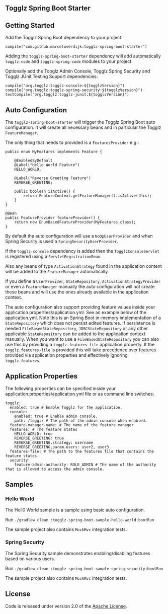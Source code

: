 ## Togglz Spring Boot Starter

## Getting Started

Add the Togglz Spring Boot dependency to your project:

    compile("com.github.marceloverdijk:togglz-spring-boot-starter")

Adding the `togglz-spring-boot-starter` dependency will add automatically `togglz-code` and `togglz-spring-code` modules
to your project.

Optionally add the Tooglz Admin Console, Togglz Spring Security and Togglz JUnit Testing Support dependencies:

    compile("org.togglz:togglz-console:${togglzVersion}")
    compile("org.togglz:togglz-spring-security:${togglzVersion}")
    testCompile("org.togglz:togglz-junit:${togglzVersion}")

## Auto Configuration

The `togglz-spring-boot-starter` will trigger the Togglz Spring Boot auto configuration.
It will create all necessary beans and in particular the Togglz `FeatureManager`.

The only thing that needs to provided is a `FeaturesProvider` e.g.:

	public enum MyFeatures implements Feature {

	    @EnabledByDefault
	    @Label("Hello World Feature")
	    HELLO_WORLD,

	    @Label("Reverse Greeting Feature")
	    REVERSE_GREETING;

	    public boolean isActive() {
	        return FeatureContext.getFeatureManager().isActive(this);
	    }
	}

    @Bean
    public FeatureProvider featureProvider() {
        return new EnumBasedFeatureProvider(MyFeatures.class);
    }

By default the auto configuration will use a `NoOpUserProvider` and when Spring Security is used a
`SpringSecurityUserProvider`.

If the `togglz-console` dependency is added then the `TogglzConsoleServlet` is registered using a
`ServletRegistrationBean`.

Also any beans of type `ActivationStrategy` found in the application content will be added to the `FeatureManager`
automatically.

If you define a `UserProvider`, `StateRepository`, `ActivationStrategyProvider` or even a `FeatureManager` manually the
auto configuration will not create these beans and will use the ones already available in the application context.

The auto configuration also support providing feature values inside your application.properties/application.yml. See an
example below of the application.yml. Note this is an Spring Boot in-memory implementation of a `StateRepository` which
does not persist edited features. If persistence is needed `FileBasedStateRepository`, `JDBCStateRepository` or any
other applicable `StateRepository` can be added to the application context manually. When you want to use a
`FileBasedStateRepository` you can also use this by providing a `togglz.features-file` application property.
If the `togglz.features-file` is provided this will take precedence over features provided via application properties
and effectively ignoring `togglz.features`.

## Application Properties

The following properties can be specified inside your application.properties/application.yml file or as command line switches:

	togglz:
	  enabled: true # Enable Togglz for the application.
	  console:
	    enabled: true # Enable admin console.
	    path: /togglz # The path of the admin console when enabled.
	  feature-manager-name: # The name of the feature manager
	  features: # The feature states
	    HELLO_WORLD: true
	    REVERSE_GREETING: true
	    REVERSE_GREETING.strategy: username
	    REVERSE_GREETING.param.users: user2, user3
	  features-file: # The path to the features file that contains the feature states.
	  security:
	    feature-admin-authority: ROLE_ADMIN # The name of the authority that is allowed to access the admin console.

## Samples

### Hello World

The Hell0 World sample is a sample using basic auto configuration.

Run `./gradlew clean :togglz-spring-boot-sample-hello-world:bootRun`

The sample project also contains `MockMvc` integration tests.

### Spring Security

The Spring Security sample demonstrates enabling/disabling features based on various users.

Run `./gradlew clean :togglz-spring-boot-sample-spring-security:bootRun`

The sample project also contains `MockMvc` integration tests.

## License

Code is released under version 2.0 of the [Apache License][].

[Apache License]: http://www.apache.org/licenses/LICENSE-2.0
